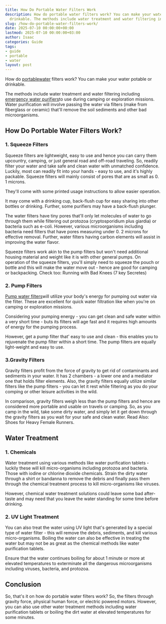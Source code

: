 ```yaml
---
title: How Do Portable Water Filters Work
description: How do portable water filters work? You can make your water potable or
  drinkable. The methods include water treatment and water filtering including emergency...
slug: /how-do-portable-water-filters-work/
date: 2025-07-10 00:00:00+00:00
lastmod: 2025-07-10 00:00:00+03:00
author: Isaac
categories: Guide
tags:
- guide
- portable
- water
layout: post
---
```

How do [portable](https://pestpolicy.com/best-portable-air-compressor-for-jeep/)[water](https://pestpolicy.com/best-water-tables-for-1-year-old/) filters work? You can make your water potable or drinkable.

The methods include water treatment and water filtering including [emergency water purifiers](https://upurifywater.com/best-portable-water-purifier/)to use during camping or exploration missions. Water purification will involve passing the water via filters (make from fiberglass or ceramic) that'll remove the soil sediments and other bad microorganisms.

##  How Do Portable Water Filters Work?

###  **1. Squeeze Filters**

Squeeze filters are lightweight, easy to use and hence you can carry them upcountry, camping, or just general road and off-road traveling. So, readily filter your water and take safe and clean water with unmatched confidence. Luckily, most can readily fit into your hands - easy to use, and it's highly packable. Squeeze filters will mainly consist of pores that are as small as 0. 1 microns.

They'll come with some printed usage instructions to allow easier operation.

It may come with a drinking cup, back-flush cup for easy sharing into other bottles or drinking. Further, some purifiers may have a back-flush plunger.

The water filters have tiny pores that'll only let molecules of water to go through them while filtering out protozoa (cryptosporidium plus giardia) or bacteria such as e-coli. However, various microorganisms including bacteria need filters that have pores measuring under 0. 2 microns for effective removal. Further, water filters having carbon elements will assist in improving the water flavor.

Squeeze filters work akin to the pump filters but won't need additional housing material and weight like it is with other general pumps. On operation of the squeeze filters, you'll simply need to squeeze the pouch or bottle and this will make the water move out - hence are good for camping or backpacking. Check too: Running with Bad Knees (7 key Secretes)

###  **2. Pump Filters**

[Pump water filters](https://ufonline.ufl.edu/infographics/five-water-purification-designs/)will utilize your body's energy for pumping out water via the filter. These are excellent for quick water filtration like when you're on camping or exploration missions.

Considering your pumping energy - you can get clean and safe water within a very short time - buts its filters will age fast and it requires high amounts of energy for the pumping process.

However, get a pump filter that' easy to use and clean - this enables you to rejuvenate the pump filter within a short time. The pump filters are equally light-weight and easy to use.

###  3.**Gravity Filters**

Gravity filters profit from the force of gravity to get rid of contaminants and sediments in your water. It has 2 chambers - a lower one and a mediator one that holds filter elements. Also, the gravity filters equally utilize similar filters like the pump filters - you can let it rest while filtering as you do your comping or other leisure activities in the wild.

In comparison, gravity filters weigh less than the pump filters and hence are considered more portable and usable on travels or camping. So, as you camp in the wild, take some dirty water, and simply let it get down through the gravity filters as you wait for your safe and clean water. Read Also: Shoes for Heavy Female Runners.

##  Water Treatment

###  **1. Chemicals**

Water treatment using various methods like water purification tablets - luckily these will kill micro-organisms including protozoa and bacteria. Those with iodine or chlorine dioxide chemicals. Strain the dirty water through a shirt or bandanna to remove the debris and finally pass them through the chemical treatment process to kill micro-organisms like viruses.

However, chemical water treatment solutions could leave some bad after-taste and may need that you leave the water standing for some time before drinking.

###  2. UV Light Treatment

You can also treat the water using UV light that's generated by a special type of water filter - this will remove the debris, sediments, and kill various micro-organisms. Boiling the water can also be effective in treating the water but may not be as great as the chemical methods like water purification tablets.

Ensure that the water continues boiling for about 1 minute or more at elevated temperatures to exterminate all the dangerous microorganisms including viruses, bacteria, and protozoa.

##  Conclusion

So, that's it on how do portable water filters work? So, the filters through gravity force, physical human force, or electric powered motors. However, you can also use other water treatment methods including water purification tablets or boiling the dirt water at elevated temperatures for some minutes.